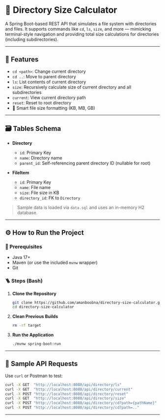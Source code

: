 # 📂 Directory Size Calculator

A Spring Boot-based REST API that simulates a file system with directories and files. It supports commands like `cd`, `ls`, `size`, and more — mimicking terminal-style navigation and providing total size calculations for directories (including subdirectories).

---

## 🚀 Features

- `cd <path>`: Change current directory
- `cd ..`: Move to parent directory
- `ls`: List contents of current directory
- `size`: Recursively calculate size of current directory and all subdirectories
- `current`: View current directory path
- `reset`: Reset to root directory
- 📐 Smart file size formatting (KB, MB, GB)

---

## 🗃️ Tables Schema

- **Directory**
  - `id`: Primary Key
  - `name`: Directory name
  - `parent_id`: Self-referencing parent directory ID (nullable for root)

- **FileItem**
  - `id`: Primary Key
  - `name`: File name
  - `size`: File size in KB
  - `directory_id`: FK to `Directory`

> Sample data is loaded via `data.sql` and uses an in-memory H2 database.

---

## ⚙️ How to Run the Project

### 🧾 Prerequisites

- Java 17+
- Maven (or use the included `mvnw` wrapper)
- Git

### 🪜 Steps (Bash)

1. **Clone the Repository**
   ```bash
   git clone https://github.com/amanboobna/directory-size-calculator.git
   cd directory-size-calculator
   ```

2. **Clean Previous Builds**
   ```bash
   rm -rf target
   ```

3. **Run the Application**
   ```bash
   ./mvnw spring-boot:run
   ```

---

## 🧪 Sample API Requests

Use `curl` or Postman to test:

```bash
curl -X GET  "http://localhost:8080/api/directory/ls"
curl -X GET  "http://localhost:8080/api/directory/current"
curl -X POST "http://localhost:8080/api/directory/reset"
curl -X GET  "http://localhost:8080/api/directory/size"
curl -X POST "http://localhost:8080/api/directory/cd?path={pathName}"
curl -X POST "http://localhost:8080/api/directory/cd?path=.."
```

---
